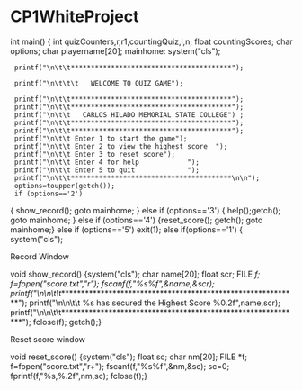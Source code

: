 # CP1WhiteProject

int main()
     {
     int quizCounters,r,r1,countingQuiz,i,n;
     float countingScores;
     char options;
     char playername[20];
     mainhome:
     system("cls");
 
     printf("\n\t\t****************************************");
 
     printf("\n\t\t\t   WELCOME TO QUIZ GAME");
 
     printf("\n\t\t****************************************");
     printf("\n\t\t****************************************");
     printf("\n\t\t   CARLOS HILADO MEMORIAL STATE COLLEGE") ;
     printf("\n\t\t****************************************");
     printf("\n\t\t****************************************");
     printf("\n\t\t Enter 1 to start the game");
     printf("\n\t\t Enter 2 to view the highest score  ");
     printf("\n\t\t Enter 3 to reset score");
     printf("\n\t\t Enter 4 for help            ");
     printf("\n\t\t Enter 5 to quit             ");
     printf("\n\t\t****************************************\n\n");
     options=toupper(getch());
     if (options=='2')
{
show_record();
goto mainhome;
}
     else if (options=='3')
{
help();getch();
goto mainhome;
}
else if (options=='4')
{reset_score();
getch();
goto mainhome;}
else if (options=='5')
exit(1);
    else if(options=='1')
    {
     system("cls");

Record Window

void show_record()
    {system("cls");
char name[20];
float scr;
FILE *f;
f=fopen("score.txt","r");
fscanf(f,"%s%f",&name,&scr);
printf("\n\n\t\t*************************************************************");
printf("\n\n\t\t %s has secured the Highest Score %0.2f",name,scr);
printf("\n\n\t\t*************************************************************");
fclose(f);
getch();}

Reset score window

void reset_score()
    {system("cls");
    float sc;
char nm[20];
FILE *f;
f=fopen("score.txt","r+");
fscanf(f,"%s%f",&nm,&sc);
sc=0;
fprintf(f,"%s,%.2f",nm,sc);
    fclose(f);}
